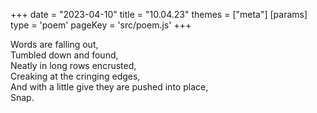 +++
date = "2023-04-10"
title = "10.04.23"
themes = ["meta"]
[params]
  type = 'poem'
  pageKey = 'src/poem.js'
+++

Words are falling out,  
Tumbled down and found,  
Neatly in long rows encrusted,  
Creaking at the cringing edges,  
And with a little give they are pushed into place,  
Snap.
